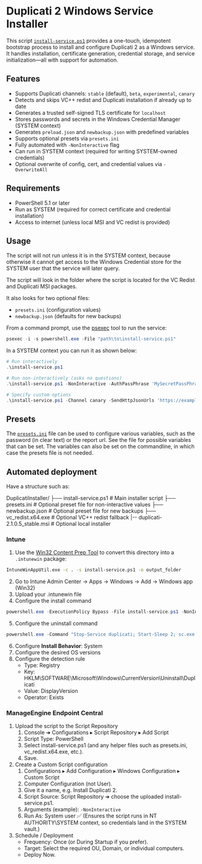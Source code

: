 # Duplicati 2 Windows Service Installer

This script [`install-service.ps1`](./install-service.ps1) provides a one-touch, idempotent bootstrap process to install and configure Duplicati 2 as a Windows service. It handles installation, certificate generation, credential storage, and service initialization—all with support for automation.

## Features

- Supports Duplicati channels: `stable` (default), `beta`, `experimental`, `canary`
- Detects and skips VC++ redist and Duplicati installation if already up to date
- Generates a trusted self-signed TLS certificate for `localhost`
- Stores passwords and secrets in the Windows Credential Manager (SYSTEM context)
- Generates `preload.json` and `newbackup.json` with predefined variables
- Supports optional presets via `presets.ini`
- Fully automated with `-NonInteractive` flag
- Can run in SYSTEM context (required for writing SYSTEM-owned credentials)
- Optional overwrite of config, cert, and credential values via `-OverwriteAll`

## Requirements

- PowerShell 5.1 or later
- Run as SYSTEM (required for correct certificate and credential installation)
- Access to internet (unless local MSI and VC redist is provided)

## Usage

The script will not run unless it is in the SYSTEM context, because otherwise it cannot get access to the Windows Credential store for the SYSTEM user that the service will later query.

The script will look in the folder where the script is located for the VC Redist and Duplicati MSI packages.

It also looks for two optional files:

- `presets.ini` (configuration values)
- `newbackup.json` (defaults for new backups)

From a command prompt, use the [psexec](https://learn.microsoft.com/en-us/sysinternals/downloads/psexec) tool to run the service:

```powershell
psexec -i -s powershell.exe -File "path\to\install-service.ps1"
```

In a SYSTEM context you can run it as shown below:

```powershell
# Run interactively
.\install-service.ps1

# Run non-interactively (asks no questions)
.\install-service.ps1 -NonInteractive -AuthPassPhrase 'MySecretPassPhrase'

# Specify custom options
.\install-service.ps1 -Channel canary -SendHttpJsonUrls 'https://example.com/api' -AuthPassPhrase 'MySecretPassPhrase'
```

## Presets

The [`presets.ini`](./presets.ini) file can be used to configure various variables, such as the password (in clear text) or the report url. See the file for possible variables that can be set. The variables can also be set on the commandline, in which case the presets file is not needed.

## Automated deployment

Have a structure such as:

DuplicatiInstaller/
├── install-service.ps1 # Main installer script
├── presets.ini # Optional preset file for non-interactive values
├── newbackup.json # Optional preset file for new backups
├── vc_redist.x64.exe # Optional VC++ redist fallback
|-- duplicati-2.1.0.5_stable.msi # Optional local installer

### Intune

1. Use the [Win32 Content Prep Tool](https://learn.microsoft.com/en-us/mem/intune/apps/apps-win32-app-management) to convert this directory into a `.intunewin` package:

```sh
IntuneWinAppUtil.exe -c . -s install-service.ps1 -o output_folder
```

2. Go to Intune Admin Center → Apps → Windows → Add → Windows app (Win32)
3. Upload your .intunewin file
4. Configure the install command

```powershell
powershell.exe -ExecutionPolicy Bypass -File install-service.ps1 -NonInteractive
```

5. Configure the uninstall command

```powershell
powershell.exe -Command "Stop-Service duplicati; Start-Sleep 2; sc.exe delete duplicati"
```

6. Configure **Install Behavior**: System
7. Configure the desired OS versions
8. Configure the detection rule
   - Type: Registry
   - Key: HKLM\SOFTWARE\Microsoft\Windows\CurrentVersion\Uninstall\Duplicati
   - Value: DisplayVersion
   - Operator: Exists

### ManageEngine Endpoint Central

1. Upload the script to the Script Repository
   1. Console ➜ Configurations ▸ Script Repository ▸ Add Script
   2. Script Type: PowerShell
   3. Select install-service.ps1 (and any helper files such as presets.ini, vc_redist.x64.exe, etc.).
   4. Save.
2. Create a Custom Script configuration
   1. Configurations ▸ Add Configuration ▸ Windows Configuration ▸ Custom Script
   2. Computer Configuration (not User).
   3. Give it a name, e.g. Install Duplicati 2.
   4. Script Source: Script Repository ➜ choose the uploaded install-service.ps1.
   5. Arguments (example): `-NonInteractive`
   6. Run As: System user ✅
      (Ensures the script runs in NT AUTHORITY\SYSTEM context, so credentials land in the SYSTEM vault.)
3. Schedule / Deployment
   - Frequency: Once (or During Startup if you prefer).
   - Target: Select the required OU, Domain, or individual computers.
   - Deploy Now.
